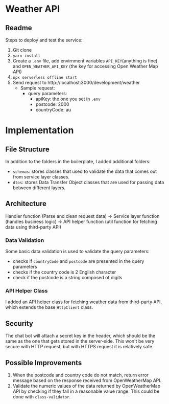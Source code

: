 # Weather API

## Readme

Steps to deploy and test the service:

1. Git clone 
2. `yarn install`
3. Create a `.env` file, add envirnment variables `API_KEY`(anything is fine) and `OPEN_WEATHER_API_KEY` (the key for accessing Open Weather Map API)
4. `npx serverless offline start`
5. Send request to http://localhost:3000/development/weather
   - Sample request:
     - query parameters:
       - apiKey: the one you set in `.env`
       - postcode: 2000
       - countryCode: au



# Implementation

## File Structure

In addition to the folders in the boilerplate, I added additional folders: 

- `schemas`: stores classes that used to validate the data that comes out from service layer classes. 
- `dtos`: stores Data Transfer Object classes that are used for passing data between different layers.

## Architecture

Handler function (Parse and clean request data) -> Service layer function (handles business logic) -> API helper function (util function for fetching data using third-party API)

### Data Validation

Some basic data validation is used to validate the query parameters:

- checks if `countryCode` and `postcode` are presented in the query parameters
- checks if the country code is 2 English character
- check if the postcode is a string composed of digits

### API Helper Class

I added an API helper class for fetching weather data from third-party API, which extends the base `HttpClient` class.

## Security

The chat bot will attach a secret key in the header, which should be the same as the one that gets stored in the server-side. This won't be very secure with HTTP request, but with HTTPS request it is relatively safe. 

## Possible Improvements

1. When the postcode and country code do not match, return error message based on the response  received from OpenWeatherMap API.
2. Validate the numeric values of the data returned by OpenWeatherMap API by checking if they fall in a reasonable value range. This could be done with `class-validator`. 
